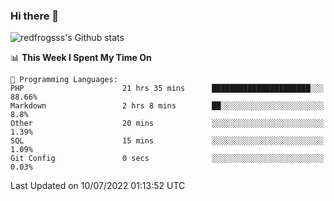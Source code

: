 ### Hi there 👋

<img src="https://github-readme-stats.vercel.app/api?username=redfrogsss&show_icons=true" alt="redfrogsss's Github stats"></img>

<!--START_SECTION:waka-->
📊 **This Week I Spent My Time On** 

```text
💬 Programming Languages: 
PHP                      21 hrs 35 mins      ██████████████████████░░░   88.66% 
Markdown                 2 hrs 8 mins        ██░░░░░░░░░░░░░░░░░░░░░░░   8.8% 
Other                    20 mins             ░░░░░░░░░░░░░░░░░░░░░░░░░   1.39% 
SQL                      15 mins             ░░░░░░░░░░░░░░░░░░░░░░░░░   1.09% 
Git Config               0 secs              ░░░░░░░░░░░░░░░░░░░░░░░░░   0.03%

```


 Last Updated on 10/07/2022 01:13:52 UTC
<!--END_SECTION:waka-->